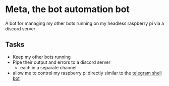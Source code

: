# Meta, the bot automation bot
A bot for managing my other bots running on my headless raspberry pi via a discord server

## Tasks
- Keep my other bots running
- Pipe their output and errors to a discord server
  - each in a separate channel
- allow me to control my raspberry pi directly similar to the [telegram shell bot](https://github.com/botgram/shell-bot)
